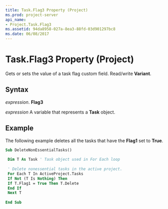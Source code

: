 ```yaml
---
title: Task.Flag3 Property (Project)
ms.prod: project-server
api_name:
- Project.Task.Flag3
ms.assetid: 94da8958-027a-8ea3-88fd-03d901297bc8
ms.date: 06/08/2017
---
```



# Task.Flag3 Property (Project)

Gets or sets the value of a task flag custom field. Read/write **Variant**.


## Syntax

 _expression_. **Flag3**

 _expression_ A variable that represents a **Task** object.


## Example

The following example deletes all the tasks that have the **Flag1** set to **True**.


```vb
Sub DeleteNonEssentialTasks() 
 
 Dim T As Task ' Task object used in For Each loop 
 
 ' Delete nonessential tasks in the active project. 
 For Each T In ActiveProject.Tasks 
 If Not (T Is Nothing) Then 
 If T.Flag1 = True Then T.Delete 
 End If 
 Next T 
 
End Sub
```


